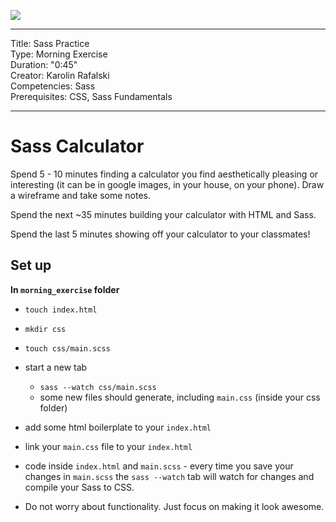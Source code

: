 ![](/ga_cog.png)

---
Title: Sass Practice <br>
Type: Morning Exercise <br>
Duration: "0:45"<br>
Creator: Karolin Rafalski <br>
Competencies: Sass<br>
Prerequisites: CSS, Sass Fundamentals<br>

---

# Sass Calculator

Spend 5 - 10 minutes finding a calculator you find aesthetically pleasing or interesting (it can be in google images, in your house, on your phone). Draw a wireframe and take some notes.

Spend the next ~35 minutes building your calculator with HTML and Sass.

Spend the last 5 minutes showing off your calculator to your classmates!

## Set up

**In `morning_exercise` folder**
- `touch index.html`
- `mkdir css`
- `touch css/main.scss`
- start a new tab
  - `sass --watch css/main.scss`
  - some new files should generate, including `main.css` (inside your css folder)
- add some html boilerplate to your `index.html`
- link your `main.css` file to your `index.html`
- code inside `index.html` and `main.scss` - every time you save your changes in `main.scss` the `sass --watch` tab will watch for changes and compile your Sass to CSS.

- Do not worry about functionality. Just focus on making it look awesome. 
